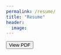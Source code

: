 ```yaml
---
permalink: /resume/
title: "Resume"
header:
  image: 
---
```

<a href="Sina_resume_update10302020.pdf"><button class="btn">View PDF</button></a>
